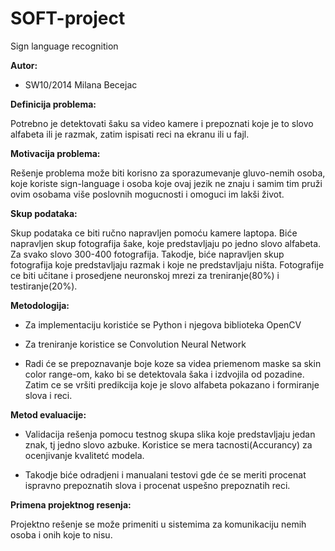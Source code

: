 # SOFT-project
Sign language recognition

**Autor:**

- SW10/2014 Milana Becejac

**Definicija problema:**

Potrebno je detektovati šaku sa video kamere i prepoznati koje je to slovo alfabeta ili je razmak, 
zatim ispisati reci na ekranu ili u fajl.

**Motivacija problema:**

Rešenje problema može biti korisno za sporazumevanje gluvo-nemih osoba, koje koriste sign-language
i osoba koje ovaj jezik ne znaju i samim tim pruži ovim osobama više poslovnih mogucnosti i omoguci im lakši život.

**Skup podataka:**

Skup podataka ce biti ručno napravljen pomoću kamere laptopa. Biće napravljen skup fotografija šake, 
koje predstavljaju po jedno slovo alfabeta. Za svako slovo 300-400 fotografija. Takodje, biće napravljen skup fotografija koje predstavljaju razmak i koje ne predstavljaju ništa. Fotografije ce biti učitane i prosedjene neuronskoj mrezi za treniranje(80%) i testiranje(20%).

**Metodologija:**

- Za implementaciju koristiće se Python i njegova biblioteka OpenCV

- Za treniranje koristice se Convolution Neural Network

- Radi će se prepoznavanje boje koze sa videa priemenom maske sa skin color range-om,
 kako bi se detektovala šaka i izdvojila od pozadine. Zatim ce se vršiti predikcija koje je slovo alfabeta
pokazano i formiranje slova i reci.

**Metod evaluacije:**

- Validacija rešenja pomocu testnog skupa slika koje predstavljaju jedan znak, tj jedno slovo azbuke. 
Koristice se mera tacnosti(Accurancy) za ocenjivanje kvalitetć modela. 

- Takodje biće odradjeni i manualani testovi gde će se meriti procenat ispravno prepoznatih slova i procenat uspešno prepoznatih reci.

**Primena projektnog resenja:**

Projektno rešenje se može primeniti u sistemima za komunikaciju nemih osoba i onih koje to nisu.

